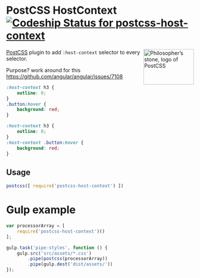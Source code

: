 # PostCSS HostContext [![Codeship Status for postcss-host-context][ci]][ci-prj]

<img align="right" width="135" height="95"
     title="Philosopher’s stone, logo of PostCSS"
     src="http://postcss.github.io/postcss/logo-leftp.svg">

[PostCSS] plugin to add `:host-context` selector to every selector.

Purpose? work around for this https://github.com/angular/angular/issues/7108

[PostCSS]:                    https://github.com/postcss/postcss
[ci]:                         https://codeship.com/projects/8262bf80-0661-0134-3de8-0e3a4704bd9d/status?branch=master
[ci-prj]:                      https://codeship.com/projects/154703


```css
:host-context h3 {
    outline: 0;
}
.button:hover {
    background: red;
}
```

```css
:host-context h3 {
    outline: 0;
}
:host-context .button:hover {
    background: red;
}
```

## Usage

```js
postcss([ require('postcss-host-context') ])
```

# Gulp example

```js
var processorArray = [
    require('postcss-host-context')()
];

gulp.task('pipe-styles', function () {
    gulp.src('src/assets/*.css')
        .pipe(postcss(processorArray))
        .pipe(gulp.dest('dist/assets/'))
});
```
